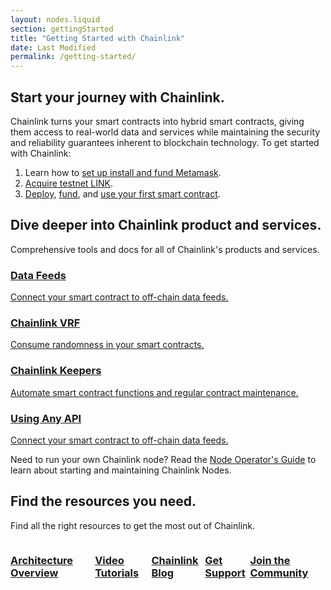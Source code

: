 ```yaml
---
layout: nodes.liquid
section: gettingStarted
title: "Getting Started with Chainlink"
date: Last Modified
permalink: /getting-started/
---
```


## Start your journey with Chainlink.

Chainlink turns your smart contracts into hybrid smart contracts, giving them access to real-world data and services while maintaining the security and reliability guarantees inherent to blockchain technology. To get started with Chainlink:

1. Learn how to [set up install and fund Metamask](/docs/install-metamask).
2. [Acquire testnet LINK](/docs/acquire-link/).
3. [Deploy](/docs/deploy-your-first-contract/), [fund](/docs/fund-your-contract/), and [use your first smart contract](/docs/use-your-first-contract/).

<!-- Temp fix until we reorganize the content. -->
<!--
## Build you first application.

Pick a topic and build your first application using Chainlink with our step‑by‑step tutorials. If you're a beginner, we recommend starting with our [Data Feeds](/docs/beginners-tutorial/) tutorial.

<div class="cl-featuredcard">
    <div>
        <div>
            <h3>Get Data Feeds in your Smart Contracts</h3>
            <p>
            Retrieve the latest prices and data points of assets in your smart
            contracts.
            </p>
        </div>
        <a href="/docs/beginners-tutorial"
            class="cl-button--ghost">
            Learn More
        </a>
    </div>
    <div>
        <div>
            <h3>Generate Verifiable Random Numbers (VRF)</h3>
            <p>
            Use Chainlink VRF to consume randomness in your smart contracts.
            </p>
        </div>
        <a href="/docs/intermediates-tutorial" class="cl-button--ghost">Learn More </a>
    </div>
    <div>
        <div>
            <h3>Call External APIs from Smart Contracts</h3>
            <p>
            Request &amp; Receive data from any API using the Chainlink contract
            library.
            </p>
        </div>
        <a href="/docs/advanced-tutorial" class="cl-button--ghost">
            Learn More
        </a>
    </div>
</div>
-->

## Dive deeper into Chainlink product and services.

Comprehensive tools and docs for all of Chainlink's products and services.

<div class="cl-box cl-box__lightblue cl-featuredcard">
    <div>
        <a href="/docs/using-chainlink-reference-contracts">
        <div>
        <h3>Data Feeds</h3>
        <p>
            Connect your smart contract to off-chain data feeds.
        </p>
        </div>
        </a>
    </div>
    <div>
        <a href="/docs/chainlink-vrf">
        <div>
        <h3>Chainlink VRF</h3>
        <p>
            Consume randomness in your smart contracts.
        </p>
        </div>        
        </a>
    </div>
    <div>
        <a href="/docs/chainlink-keepers/introduction">
        <div>
        <h3>Chainlink Keepers</h3>
        <p>
            Automate smart contract functions and regular contract maintenance.
        </p>
        </div>
        </a>
    </div>
    <div>
        <a href="/docs/request-and-receive-data">
        <div>
        <h3>Using Any API</h3>
        <p>
            Connect your smart contract to off-chain data feeds.
        </p>
        </div>        
        </a>
    </div>
</div>
<p>
</p>
Need to run your own Chainlink node? Read the <a href="../chainlink-nodes">Node Operator's Guide</a> to learn about starting and maintaining Chainlink Nodes.

## Find the resources you need.
Find all the right resources to get the most out of Chainlink.

<div class="cl-section cl-section--tools">
<div style="display: flex;">
    <a class="cl-productcard" href="/docs/architecture-overview/" target="_blank">
    <div>
        <h3>Architecture Overview</h3>
    </div>
    </a>
    <a class="cl-productcard" href="/docs/other-tutorials/#video-tutorials" target="_blank">
    <div>
        <h3>Video Tutorials</h3>
    </div>
    </a>
    <a class="cl-productcard" href="https://blog.chain.link/" target="_blank">
    <div>
        <h3>Chainlink Blog</h3>
    </div>
    </a>
    <a class="cl-productcard" href="/docs/other-tutorials/#get-support" target="_blank">
    <div>
        <h3>Get Support</h3>
    </div>
    </a>
    <a class="cl-productcard" href="/docs/other-tutorials/#join-the-community" target="_blank">
    <div>
        <h3>Join the Community</h3>
    </div>
    </a>
</div>
</div>
